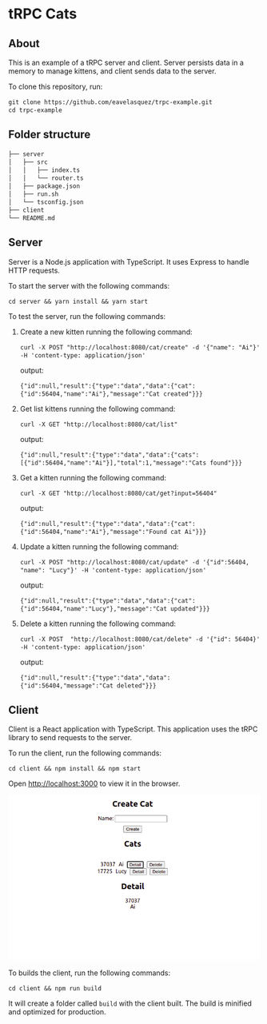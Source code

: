 # tRPC Cats

## About

This is an example of a tRPC server and client. Server persists data in a memory to manage kittens, and client sends data to the server.

To clone this repository, run:

```
git clone https://github.com/eavelasquez/trpc-example.git
cd trpc-example
```

## Folder structure

```
├── server
│   ├── src
│   │   ├── index.ts
│   │   └── router.ts
│   ├── package.json
│   ├── run.sh
│   └── tsconfig.json
├── client
└── README.md
```

## Server

Server is a Node.js application with TypeScript. It uses Express to handle HTTP requests.

To start the server with the following commands:

```
cd server && yarn install && yarn start
```

To test the server, run the following commands:

1. Create a new kitten running the following command:
    ```
    curl -X POST "http://localhost:8080/cat/create" -d '{"name": "Ai"}' -H 'content-type: application/json'
    ```

    output:
    ```
    {"id":null,"result":{"type":"data","data":{"cat":{"id":56404,"name":"Ai"},"message":"Cat created"}}}
    ```

1. Get list kittens running the following command:
    ```
    curl -X GET "http://localhost:8080/cat/list"
    ```

    output:
    ```
    {"id":null,"result":{"type":"data","data":{"cats":[{"id":56404,"name":"Ai"}],"total":1,"message":"Cats found"}}}
    ```

1. Get a kitten running the following command:
    ```
    curl -X GET "http://localhost:8080/cat/get?input=56404"
    ```

    output:
    ```
    {"id":null,"result":{"type":"data","data":{"cat":{"id":56404,"name":"Ai"},"message":"Found cat Ai"}}}
    ```

1. Update a kitten running the following command:
    ```
    curl -X POST "http://localhost:8080/cat/update" -d '{"id":56404, "name": "Lucy"}' -H 'content-type: application/json'
    ```

    output:
    ```
    {"id":null,"result":{"type":"data","data":{"cat":{"id":56404,"name":"Lucy"},"message":"Cat updated"}}}
    ```

1. Delete a kitten running the following command:
    ```
    curl -X POST  "http://localhost:8080/cat/delete" -d '{"id": 56404}' -H 'content-type: application/json'
    ```

    output:
    ```
    {"id":null,"result":{"type":"data","data":{"id":56404,"message":"Cat deleted"}}}
    ```

## Client

Client is a React application with TypeScript. This application uses the tRPC library to send requests to the server.

To run the client, run the following commands:

```
cd client && npm install && npm start
```

Open [http://localhost:3000](http://localhost:3000) to view it in the browser.

![client-app](assets/client-app.png)

To builds the client, run the following commands:

```
cd client && npm run build
```

It will create a folder called `build` with the client built. The build is minified and optimized for production.
